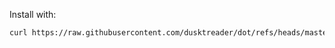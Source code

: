 Install with:

```bash
curl https://raw.githubusercontent.com/dusktreader/dot/refs/heads/master/install.sh | bash
```

